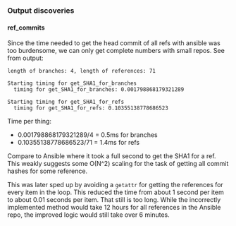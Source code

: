 ### Output discoveries

#### ref_commits

Since the time needed to get the head commit of all refs with ansible
was too burdensome, we can only get complete numbers with small
repos. See from output:

```
length of branches: 4, length of references: 71

Starting timing for get_SHA1_for_branches
  timing for get_SHA1_for_branches: 0.001798868179321289

Starting timing for get_SHA1_for_refs
  timing for get_SHA1_for_refs: 0.10355138778686523
```

Time per thing:

 - 0.001798868179321289/4 = 0.5ms for branches
 - 0.10355138778686523/71 = 1.4ms for refs

Compare to Ansible where it took a full second to get the SHA1 for a ref.
This weakly suggests some O(N^2) scaling for the task of getting all
commit hashes for some reference.

This was later sped up by avoiding a `getattr` for getting the references
for every item in the loop. This reduced the time from about 1 second per
item to about 0.01 seconds per item. That still is too long.
While the incorrectly implemented method would take 12 hours for
all references in the Ansible repo, the improved logic would still take
over 6 minutes.

